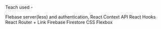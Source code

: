Teach used -

FIebase server(less) and authentication,
React Context API
React Hooks
React Router + Link
Firebase Firestore
CSS Flexbox

